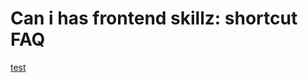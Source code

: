 # Can i has frontend skillz: shortcut FAQ

[test](https://github.com/acilsd/wrk-fet/blob/master/markup-1/README.md)
